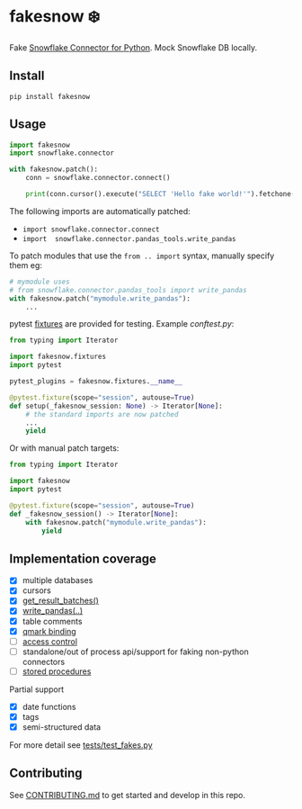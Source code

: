 # fakesnow ❄️

Fake [Snowflake Connector for Python](https://docs.snowflake.com/en/user-guide/python-connector). Mock Snowflake DB locally.

## Install

```
pip install fakesnow
```

## Usage

```python
import fakesnow
import snowflake.connector

with fakesnow.patch():
    conn = snowflake.connector.connect()

    print(conn.cursor().execute("SELECT 'Hello fake world!'").fetchone())
```

The following imports are automatically patched:

- `import snowflake.connector.connect`
- `import  snowflake.connector.pandas_tools.write_pandas`

To patch modules that use the `from .. import` syntax, manually specify them eg:

```python
# mymodule uses
# from snowflake.connector.pandas_tools import write_pandas
with fakesnow.patch("mymodule.write_pandas"):
    ...
```

pytest [fixtures](fakesnow/fixtures.py) are provided for testing. Example _conftest.py_:

```python
from typing import Iterator

import fakesnow.fixtures
import pytest

pytest_plugins = fakesnow.fixtures.__name__

@pytest.fixture(scope="session", autouse=True)
def setup(_fakesnow_session: None) -> Iterator[None]:
    # the standard imports are now patched
    ...
    yield
```

Or with manual patch targets:

```python
from typing import Iterator

import fakesnow
import pytest

@pytest.fixture(scope="session", autouse=True)
def _fakesnow_session() -> Iterator[None]:
    with fakesnow.patch("mymodule.write_pandas"):
        yield
```

## Implementation coverage

- [x] multiple databases
- [x] cursors
- [x] [get_result_batches()](https://docs.snowflake.com/en/user-guide/python-connector-api#get_result_batches)
- [x] [write_pandas(..)](https://docs.snowflake.com/en/user-guide/python-connector-api#write_pandas)
- [x] table comments
- [x] [qmark binding](https://docs.snowflake.com/en/user-guide/python-connector-example#binding-data)
- [ ] [access control](https://docs.snowflake.com/en/user-guide/security-access-control-overview)
- [ ] standalone/out of process api/support for faking non-python connectors
- [ ] [stored procedures](https://docs.snowflake.com/en/sql-reference/stored-procedures)

Partial support

- [x] date functions
- [x] tags
- [x] semi-structured data

For more detail see [tests/test_fakes.py](tests/test_fakes.py)

## Contributing

See [CONTRIBUTING.md](CONTRIBUTING.md) to get started and develop in this repo.
